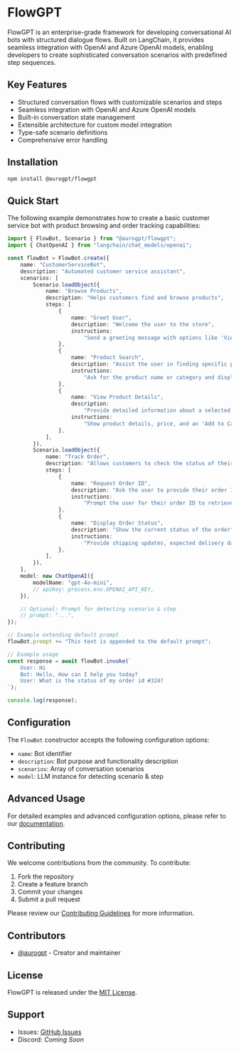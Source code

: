 # FlowGPT

FlowGPT is an enterprise-grade framework for developing conversational AI bots with structured dialogue flows. Built on LangChain, it provides seamless integration with OpenAI and Azure OpenAI models, enabling developers to create sophisticated conversation scenarios with predefined step sequences.

## Key Features

-   Structured conversation flows with customizable scenarios and steps
-   Seamless integration with OpenAI and Azure OpenAI models
-   Built-in conversation state management
-   Extensible architecture for custom model integration
-   Type-safe scenario definitions
-   Comprehensive error handling

## Installation

```bash
npm install @aurogpt/flowgpt
```

## Quick Start

The following example demonstrates how to create a basic customer service bot with product browsing and order tracking capabilities:

```typescript
import { FlowBot, Scenario } from "@aurogpt/flowgpt";
import { ChatOpenAI } from "langchain/chat_models/openai";

const flowBot = FlowBot.create({
    name: "CustomerServiceBot",
    description: "Automated customer service assistant",
    scenarios: [
        Scenario.loadObject({
            name: "Browse Products",
            description: "Helps customers find and browse products",
            steps: [
                {
                    name: "Greet User",
                    description: "Welcome the user to the store",
                    instructions:
                        "Send a greeting message with options like 'View Products' or 'Search for a Product'.",
                },
                {
                    name: "Product Search",
                    description: "Assist the user in finding specific products",
                    instructions:
                        "Ask for the product name or category and display matching results.",
                },
                {
                    name: "View Product Details",
                    description:
                        "Provide detailed information about a selected product",
                    instructions:
                        "Show product details, price, and an 'Add to Cart' option.",
                },
            ],
        }),
        Scenario.loadObject({
            name: "Track Order",
            description: "Allows customers to check the status of their order",
            steps: [
                {
                    name: "Request Order ID",
                    description: "Ask the user to provide their order ID",
                    instructions:
                        "Prompt the user for their order ID to retrieve tracking information.",
                },
                {
                    name: "Display Order Status",
                    description: "Show the current status of the order",
                    instructions:
                        "Provide shipping updates, expected delivery date, and tracking details.",
                },
            ],
        }),
    ],
    model: new ChatOpenAI({
        modelName: "gpt-4o-mini",
        // apiKey: process.env.OPENAI_API_KEY,
    }),

    // Optional: Prompt for detecting scenario & step
    // prompt: "...",
});

// Example extending default prompt
flowBot.prompt += "This text is appended to the default prompt";

// Example usage
const response = await flowBot.invoke(`
    User: Hi
    Bot: Hello, How can I help you today?
    User: What is the status of my order id #324?
`);

console.log(response);
```

## Configuration

The `FlowBot` constructor accepts the following configuration options:

-   `name`: Bot identifier
-   `description`: Bot purpose and functionality description
-   `scenarios`: Array of conversation scenarios
-   `model`: LLM instance for detecting scenario & step

## Advanced Usage

For detailed examples and advanced configuration options, please refer to our [documentation](https://docs.aurogpt.com).

## Contributing

We welcome contributions from the community. To contribute:

1. Fork the repository
2. Create a feature branch
3. Commit your changes
4. Submit a pull request

Please review our [Contributing Guidelines](CONTRIBUTING.md) for more information.

## Contributors

-   [@aurogpt](https://github.com/aurogpt) - Creator and maintainer

## License

FlowGPT is released under the [MIT License](LICENSE).

## Support

-   Issues: [GitHub Issues](https://github.com/aurogpt/flowgpt/issues)
-   Discord: _Coming Soon_

